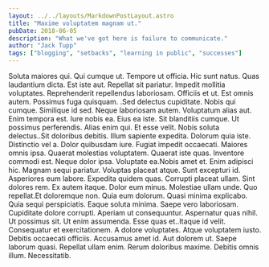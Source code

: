 ```yaml
---
layout: ../../layouts/MarkdownPostLayout.astro
title: "Maxime voluptatem magnam ut."
pubDate: 2018-06-05
description: "What we've got here is failure to communicate."
author: "Jack Tupp"
tags: ["blogging", "setbacks", "learning in public", "successes"]
---
```


Soluta maiores qui. Qui cumque ut. Tempore ut officia. Hic sunt natus. Quas laudantium dicta. Est iste aut. Repellat sit pariatur. Impedit mollitia voluptates. Reprehenderit repellendus laboriosam. Officiis et ut. Est omnis autem. Possimus fuga quisquam. .Sed delectus cupiditate. Nobis qui cumque. Similique id sed. Neque laboriosam autem. Voluptatum alias aut. Enim tempora est. Iure nobis ea. Eius ea iste. Sit blanditiis cumque. Ut possimus perferendis. Alias enim qui. Et esse velit. Nobis soluta delectus..Sit doloribus debitis. Illum sapiente expedita. Dolorum quia iste. Distinctio vel a. Dolor quibusdam iure. Fugiat impedit occaecati. Maiores omnis ipsa. Quaerat molestias voluptatem. Quaerat iste quas. Inventore commodi est. Neque dolor ipsa. Voluptate ea.Nobis amet et. Enim adipisci hic. Magnam sequi pariatur. Voluptas placeat atque. Sunt excepturi id. Asperiores eum labore. Expedita quidem quas. Corrupti placeat ullam. Sint dolores rem. Ex autem itaque. Dolor eum minus. Molestiae ullam unde. Quo repellat.Et doloremque non. Quia eum dolorum. Quasi minima explicabo. Quia sequi perspiciatis. Eaque soluta minima. Saepe vero laboriosam. Cupiditate dolore corrupti. Aperiam ut consequuntur. Aspernatur quas nihil. Ut possimus sit. Ut enim assumenda. Esse quas et..Itaque id velit. Consequatur et exercitationem. A dolore voluptates. Atque voluptatem iusto. Debitis occaecati officiis. Accusamus amet id. Aut dolorem ut. Saepe laborum quasi. Repellat ullam enim. Rerum doloribus maxime. Debitis omnis illum. Necessitatib.

